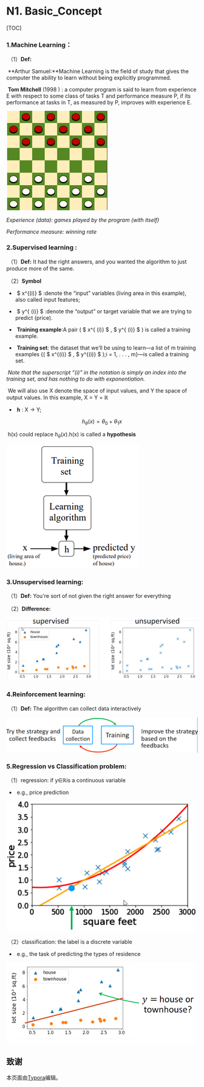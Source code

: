 # N1. Basic_Concept

[TOC]

### 1.Machine Learning：

​	（1）**Def:**

​		**Arthur Samuel:**Machine Learning is the field of study that gives the computer the ability to learn without being explicitly programmed. 

​		**Tom Mitchell** (1998 ) : a computer program is said to learn from experience E with respect to some class of tasks T and performance measure P, if its performance at tasks in T, as measured by P, improves with experience E.

![Game of Checkers](../image/Checkers.png)

*Experience (data): games played by the program (with itself)*

*Performance measure: winning rate*

### 2.Supervised learning :

​	（1）**Def:** It had the right answers, and you wanted the algorithm to just produce more of the same. 

​	（2）**Symbol**

- ​		 $ x^{(i)} ​$   :denote the “input” variables (living area in this example), also called input features;


- ​	  	$ y^{ (i)} $ :denote the “output” or target variable that we are trying to predict (price). 


- ​		**Training example**:A pair ( $ x^{ (i)} $  ,  $  y^{ (i)} $   ) is called a training example.


- ​		 **Training set**: the dataset that we’ll be using to learn—a list of m training examples {( $ x^{(i)} $   ,  $ y^{(i)} $   );i = 1, . . . , m}—is called a training set. 


​		*Note that the superscript “(i)” in the notation is simply an index into the training set, and has nothing to do with exponentiation.* 

​		We will also use X denote the space of input values, and Y the space of output values. In this example, X = Y = ℝ

- ​		**h** : X → Y;

$$
h_θ(x) = \theta_0 + θ_1 x
$$

​		h(x) could replace $h_θ(x)​$ .h(x) is called a **hypothesis**

![ml-1](../image/ml-1.png)

### 3.Unsupervised learning:

​	（1）**Def:** You're sort of not given the right answer for everything

​	（2）**Difference:**

![distinct_sl_usl](../image/distinct_sl_usl.png)



### 4.Reinforcement learning:

​	（1）**Def:** The algorithm can collect data interactively

![rl_def](../image/rl_def.png)

### 5.Regression vs Classification problem:

​	（1）regression: if y∈ℝis a continuous variable

- ​		e.g., price prediction

![regression](../image/regression.png)

​	（2）classification: the label is a discrete variable

- ​		e.g., the task of predicting the types of residence

![classification](../image/cf.png)

## 致谢

本页面由[Typora](http://www.typora.io/)编辑。

